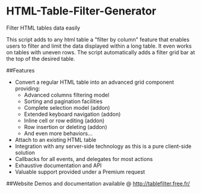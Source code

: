 HTML-Table-Filter-Generator
===========================

Filter HTML tables data easily

This script adds to any html table a "filter by column" feature that enables users to filter and limit the data displayed within a long table. It even works on tables with uneven rows. The script automatically adds a filter grid bar at the top of the desired table.

##Features

* Convert a regular HTML table into an advanced grid component providing:
	* Advanced columns filtering model
	* Sorting and pagination facilities
	* Complete selection model (addon)
	* Extended keyboard navigation (addon)
	* Inline cell or row editing (addon)
	* Row insertion or deleting (addon)
	* And even more behaviors...
* Attach to an existing HTML table
* Integration with any server-side technology as this is a pure client-side solution
* Callbacks for all events, and delegates for most actions
* Exhaustive documentation and API
* Valuable support provided under a Premium request

##Website
Demos and documentation available @ http://tablefilter.free.fr/
